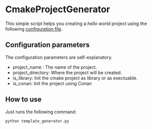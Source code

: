 # CmakeProjectGenerator
This simple script helps you creating a _hello world_ project using the following [configuration file](configuration.json).

## Configuration parameters
The configuration parameters are self-explanatory.
- project_name : The name of the project.
- project_directory: Where the project will be created.
- is_library: Init the cmake project as library or as exectuable.
- is_conan: Init the project using Conan

## How to use 
Just runs the following command:
```python
python template_generator.py
```


